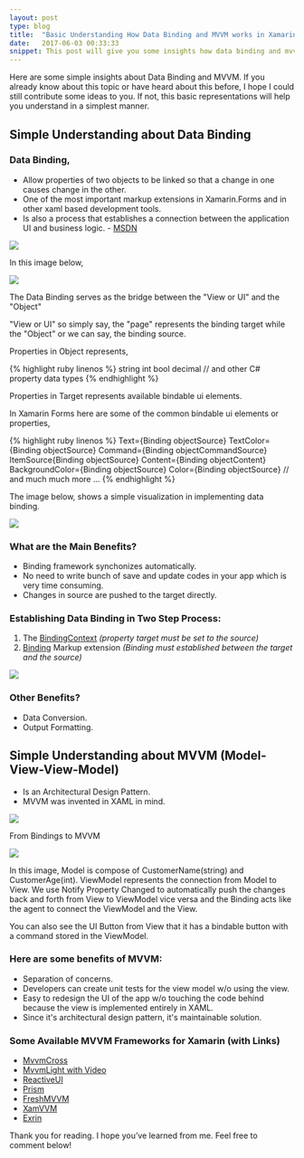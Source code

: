 ```yaml
---
layout: post
type: blog
title:  "Basic Understanding How Data Binding and MVVM works in Xamarin Forms"
date:   2017-06-03 00:33:33
snippet: This post will give you some insights how data binding and mvvm works in Xamarin Forms
---
```


Here are some simple insights about Data Binding and MVVM. If you already know about this topic or have heard about this before, I hope I could still contribute some ideas to you. If not, this basic representations will help you understand in a simplest manner. 

## Simple Understanding about Data Binding

### Data Binding,

  - Allow properties of two objects to be linked so that a change in one causes change in the other.
  - One of the most important markup extensions in Xamarin.Forms and in other xaml based development tools.
  - Is also a process that establishes a connection between the application UI and business logic. - <a href="https://msdn.microsoft.com/en-us/library/ms752347(v=vs.110).aspx">MSDN</a>

<img src="https://cloud.githubusercontent.com/assets/10904957/26749864/5dd10418-4847-11e7-97f0-329cdaec09d6.png"/>

In this image below, 

<img src="https://cloud.githubusercontent.com/assets/10904957/26749893/15068112-4848-11e7-85de-11db192e059e.png"/>

The Data Binding serves as the bridge between the "View or UI" and the "Object" 

"View or UI" so simply say, the "page" represents the binding target while the "Object" or we can say, the binding source.

Properties in Object represents,

{% highlight ruby linenos %}
string
int
bool
decimal
// and other C# property data types
{% endhighlight %}

Properties in Target represents available bindable ui elements.

In Xamarin Forms here are some of the common bindable ui elements or properties,

{% highlight ruby linenos %}
Text={Binding objectSource}
TextColor={Binding objectSource}
Command={Binding objectCommandSource}
ItemSource{Binding objectSource}
Content={Binding objectContent}
BackgroundColor={Binding objectSource}
Color={Binding objectSource}
// and much much more ...
{% endhighlight %}

The image below, shows a simple visualization in implementing data binding.

<img src="https://cloud.githubusercontent.com/assets/10904957/26750045/620b6e48-484b-11e7-8cf2-f683328f4882.png"/>

### What are the Main Benefits?

  - Binding framework synchonizes automatically.
  - No need to write bunch of save and update codes in your app which is very time consuming.
  - Changes in source are pushed to the target directly.


### Establishing Data Binding in Two Step Process:

  1. The <u>BindingContext</u> <i>(property target must be set to the source)</i>
  2. <u>Binding</u> Markup extension <i>(Binding must established between the target and the source)</i>
  
<img src="https://cloud.githubusercontent.com/assets/10904957/26750251/55ef8cac-4850-11e7-89c1-401ac51f0acb.png"/>

### Other Benefits?

  - Data Conversion.
  - Output Formatting.

## Simple Understanding about MVVM (Model-View-View-Model)

  - Is an Architectural Design Pattern.
  - MVVM was invented in XAML in mind.

<img src="https://cloud.githubusercontent.com/assets/10904957/26750273/d9cd4208-4850-11e7-940c-89d451eef9fb.png"/>

From Bindings to MVVM

<img src="https://cloud.githubusercontent.com/assets/10904957/26750295/6e158fba-4851-11e7-8023-d7ae05c33c53.png"/>

In this image, Model is compose of CustomerName(string) and CustomerAge(int). ViewModel represents the connection from Model to View. We use Notify Property Changed to automatically push the changes back and forth from View to ViewModel vice versa and the Binding acts like the agent to connect the ViewModel and the View.

You can also see the UI Button from View that it has a bindable button with a command stored in the ViewModel.

### Here are some benefits of MVVM:

  - Separation of concerns​.
  - Developers can create unit tests for the view model w/o using the view​.
  - Easy to redesign the UI of the app w/o touching the code behind because the view is implemented entirely in XAML​.
  - Since it's architectural design pattern, it's maintainable solution. 

### Some Available MVVM Frameworks for Xamarin (with Links)

  - <a href="https://github.com/MvvmCross/MvvmCross">MvvmCross</a>
  - <a href="https://channel9.msdn.com/Shows/XamarinShow/The-Xamarin-Show-12-MVVM-Light-and-Xamarin-with-Laurent-Bugnion">MvvmLight with Video</a>
  - <a href="https://github.com/reactiveui/ReactiveUI">ReactiveUI</a>
  - <a href="https://github.com/PrismLibrary/Prism">Prism</a>
  - <a href="https://github.com/rid00z/FreshMvvm#freshmvvm-for-xamarinforms">FreshMVVM</a>
  - <a href="https://github.com/xamvvm/xamvvm">XamVVM</a>
  - <a href="https://github.com/exrin/Exrin">Exrin</a>

  Thank you for reading. I hope you’ve learned from me. Feel free to comment below!